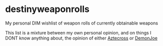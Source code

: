 # destinyweaponrolls
My personal DIM wishlist of weapon rolls of currently obtainable weapons


This list is a mixture between my own personal opinion, and on things I DONT know anything about, the opinion of either [Aztecross](https://www.youtube.com/c/AztecrossGaming) or [DemonJoe](https://www.youtube.com/c/demonjoe)
